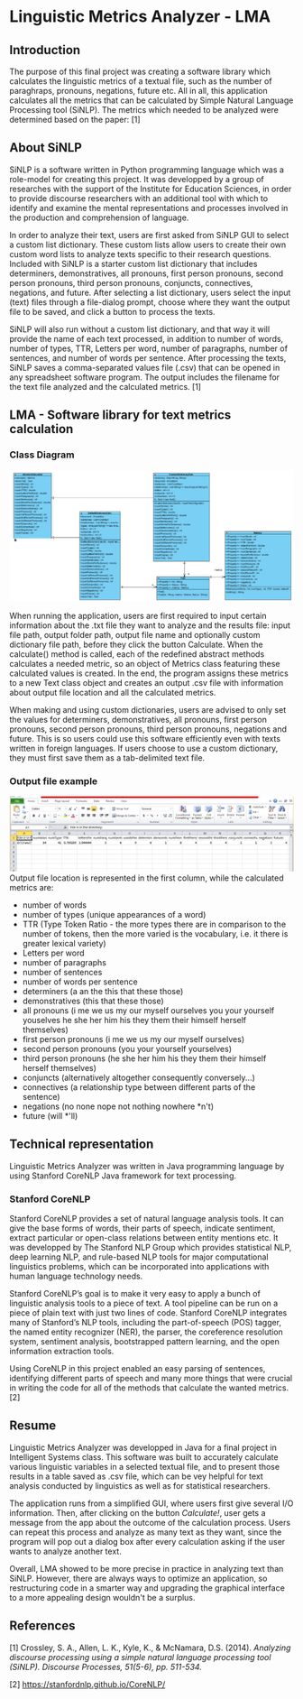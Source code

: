 # Linguistic Metrics Analyzer - LMA
## Introduction
The purpose of this final project was creating a software library which calculates the linguistic metrics of a textual file, such as
the number of paraghraps, pronouns, negations, future etc. All in all, this application calculates all the metrics that can be calculated by Simple Natural Language Processing tool (SiNLP). The metrics which needed to be analyzed were determined based on the paper: [1]

## About SiNLP
SiNLP is a software written in Python programming language which was a role-model for creating this project. It was developped by a group of researches with the support of the Institute for Education Sciences, in order to provide discourse researchers with an additional tool with which to identify and examine the mental representations and processes involved in the production and comprehension of language. 

In order to analyze their text, users are first asked from SiNLP GUI to select a custom list dictionary. These custom lists allow users to create their own custom word lists to analyze texts specific to their research questions. Included with SiNLP is a starter custom list dictionary that includes determiners, demonstratives, all pronouns, first person pronouns, second person pronouns, third person pronouns, conjuncts, connectives, negations, and future. After selecting a list dictionary, users select the input (text) files through a file-dialog prompt, choose where they want the output file to be saved, and click a button to process the texts.

SiNLP will also run without a custom list dictionary, and that way it will provide the name of each text processed, in addition to number of words, number of types, TTR, Letters per word, number of paragraphs, number of sentences, and number of words per sentence. After processing the texts, SiNLP saves a comma-separated values file (.csv) that can be opened in any spreadsheet software program. The output includes the filename for the text file analyzed and the calculated metrics. [1]

## LMA - Software library for text metrics calculation
### Class Diagram
![alt text](https://github.com/aloricmilica/TxtAnalyzer/blob/master/src/main/resources/ClassDiagram.png "Class Diagram")

When running the application, users are first required to input certain information about the .txt file they want to analyze and the results file: input file path, output folder path, output file name and optionally custom dictionary file path, before they click the button Calculate. When the calculate() method is called, each of the redefined abstract methods calculates a needed metric, so an object of Metrics class featuring these calculated values is created. In the end, the program assigns these metrics to a new Text class object and creates an output .csv file with information about output file location and all the calculated metrics.

When making and using custom dictionaries, users are advised to only set the values for determiners, demonstratives, all pronouns, first person pronouns, second person pronouns, third person pronouns, negations and future. This is so users could use this software efficiently even with texts written in foreign languages. If users choose to use a custom dictionary, they must first save them as a tab-delimited text file.


### Output file example
![alt text](https://github.com/aloricmilica/TxtAnalyzer/blob/master/src/main/resources/resultsExample.png "Results Example")
Output file location is represented in the first column, while the calculated metrics are:
- number of words
- number of types (unique appearances of a word)
- TTR (Type Token Ratio - the more types there are in comparison to the number of tokens, 
     then the more varied is the vocabulary, i.e. it there is greater lexical variety)
- Letters per word
- number of paragraphs
- number of sentences
- number of words per sentence
- determiners (a	an	the	this	that	these	those)
- demonstratives (this	that	these	those)
- all pronouns (i	me	we	us	my	our	myself	ourselves	you	your	yourself	youselves	he	she	her	him	his	they	them	their	himself	        herself	themselves)
- first person pronouns (i	me	we	us	my	our	myself	ourselves)
- second person pronouns (you your  yourself  yourselves)
- third person pronouns (he	she	her	him	his	they	them	their	himself	herself	themselves)
- conjuncts (alternatively	altogether	consequently	conversely...)
- connectives (a relationship type between different parts of the sentence)
- negations (no	none	nope	not	nothing	nowhere	*n't) 
- future (will *'ll)

## Technical representation
Linguistic Metrics Analyzer was written in Java programming language by using Stanford CoreNLP Java framework for text processing.

### Stanford CoreNLP
Stanford CoreNLP provides a set of natural language analysis tools. It can give the base forms of words, their parts of speech, indicate sentiment, extract particular or open-class relations between entity mentions etc. It was developped by The Stanford NLP Group which provides statistical NLP, deep learning NLP, and rule-based NLP tools for major computational linguistics problems, which can be incorporated into applications with human language technology needs.

Stanford CoreNLP’s goal is to make it very easy to apply a bunch of linguistic analysis tools to a piece of text. A tool pipeline can be run on a piece of plain text with just two lines of code. Stanford CoreNLP integrates many of Stanford’s NLP tools, including the part-of-speech (POS) tagger, the named entity recognizer (NER), the parser, the coreference resolution system, sentiment analysis, bootstrapped pattern learning, and the open information extraction tools.

Using CoreNLP in this project enabled an easy parsing of sentences, identifying different parts of speech and many more things that were crucial in writing the code for all of the methods that calculate the wanted metrics. [2]

## Resume
Linguistic Metrics Analyzer was developped in Java for a final project in Intelligent Systems class.
This software was built to accurately calculate various linguistic variables in a selected textual file, and to present those results in a table saved as .csv file, which can be vey helpful for text analysis conducted by linguistics as well as for statistical researchers.

The application runs from a simplified GUI, where users first give several I/O information. Then, after clicking on the button *Calculate!*, user gets a message from the app about the outcome of the calculation process. Users can repeat this process and analyze as many text as they want, since the program will pop out a dialog box after every calculation asking if the user wants to analyze another text.

Overall, LMA showed to be more precise in practice in analyzing text than SiNLP. However, there are always ways to optimize an application, so restructuring code in a smarter way and upgrading the graphical interface to a more appealing design wouldn't be a surplus.

## References

[1] Crossley, S. A., Allen, L. K., Kyle, K., & McNamara, D.S. (2014). *Analyzing discourse processing using a simple natural language processing tool (SiNLP). Discourse Processes, 51(5-6), pp. 511-534.*

[2] https://stanfordnlp.github.io/CoreNLP/
